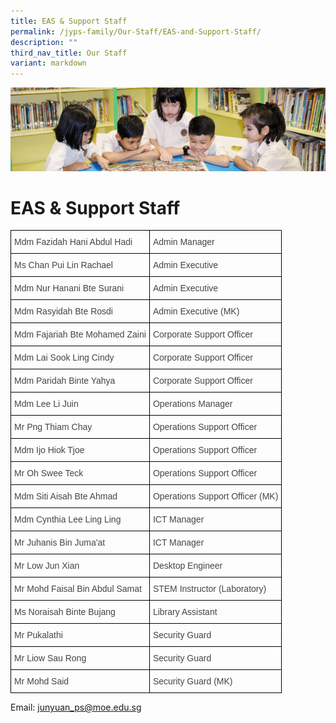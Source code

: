 ```yaml
---
title: EAS & Support Staff
permalink: /jyps-family/Our-Staff/EAS-and-Support-Staff/
description: ""
third_nav_title: Our Staff
variant: markdown
---
```

![](/images/banner.gif)

EAS &amp; Support Staff
===================


<style type="text/css">
.tg  {border-collapse:collapse;border-spacing:0;}
.tg td{border-color:black;border-style:solid;border-width:1px;font-family:Arial, sans-serif;font-size:14px;
  overflow:hidden;padding:10px 5px;word-break:normal;}
.tg th{border-color:black;border-style:solid;border-width:1px;font-family:Arial, sans-serif;font-size:14px;
  font-weight:normal;overflow:hidden;padding:10px 5px;word-break:normal;}
.tg .tg-0lj4{color:#454545;text-align:left;vertical-align:middle}
</style>
<table class="tg">
<thead>
  <tr>
    <th class="tg-0lj4">Mdm Fazidah Hani Abdul Hadi </th>
    <th class="tg-0lj4"> Admin Manager</th>
  </tr>
</thead>
<tbody>

  <tr>
    <td class="tg-0lj4"> Ms Chan Pui Lin Rachael </td>
    <td class="tg-0lj4"> Admin Executive </td>
  </tr>
	  <tr>
    <td class="tg-0lj4"> Mdm Nur Hanani Bte Surani </td>
    <td class="tg-0lj4"> Admin Executive</td>
  </tr>
  <tr>
    <td class="tg-0lj4"> Mdm Rasyidah Bte Rosdi </td>
    <td class="tg-0lj4"> Admin Executive (MK)</td>
  </tr>
  <tr>
    <td class="tg-0lj4"> Mdm Fajariah Bte Mohamed Zaini   </td>
    <td class="tg-0lj4"> Corporate Support Officer </td>
  </tr>
  <tr>
    <td class="tg-0lj4"> Mdm Lai Sook Ling Cindy </td>
    <td class="tg-0lj4"> Corporate Support Officer </td>
  </tr>
	<tr>
    <td class="tg-0lj4"> Mdm Paridah Binte Yahya </td>
    <td class="tg-0lj4"> Corporate Support Officer </td>
  </tr>
  <tr>
    <td class="tg-0lj4"> Mdm Lee Li Juin</td>
    <td class="tg-0lj4"> Operations Manager </td>
  </tr>
  <tr>
    <td class="tg-0lj4"> Mr Png Thiam Chay <br></td>
    <td class="tg-0lj4"> Operations Support Officer <br></td>
  </tr>
  <tr>
    <td class="tg-0lj4"> Mdm Ijo Hiok Tjoe</td>
    <td class="tg-0lj4"> Operations Support Officer</td>
  </tr>
  <tr>
    <td class="tg-0lj4"> Mr Oh Swee Teck</td>
    <td class="tg-0lj4"> Operations Support Officer<br></td>
  </tr>
  <tr>
    <td class="tg-0lj4"> Mdm Siti Aisah Bte Ahmad <br></td>
    <td class="tg-0lj4"> Operations Support Officer (MK)<br></td>
  </tr>
  <tr>
    <td class="tg-0lj4"> Mdm Cynthia Lee Ling Ling </td>
    <td class="tg-0lj4"> ICT Manager<br></td>
  </tr>
	 <tr>
    <td class="tg-0lj4"> Mr Juhanis Bin Juma'at </td>
    <td class="tg-0lj4"> ICT Manager<br></td>
  </tr>
  <tr>
    <td class="tg-0lj4"> Mr Low Jun Xian</td>
    <td class="tg-0lj4"> Desktop Engineer<br></td>
  </tr>
  <tr>
    <td class="tg-0lj4"> Mr Mohd Faisal Bin Abdul Samat </td>
    <td class="tg-0lj4"> STEM Instructor (Laboratory) </td>
  </tr>
  <tr>
    <td class="tg-0lj4"> Ms Noraisah Binte Bujang<br></td>
    <td class="tg-0lj4"> Library Assistant</td>
  </tr>
  <tr>
    <td class="tg-0lj4"> Mr Pukalathi</td>
    <td class="tg-0lj4"> Security Guard </td>
  </tr>
  <tr>
    <td class="tg-0lj4"> Mr Liow Sau Rong</td>
    <td class="tg-0lj4"> Security Guard</td>
  </tr>
  <tr>
    <td class="tg-0lj4"> Mr Mohd Said </td>
    <td class="tg-0lj4"> Security Guard (MK) </td>
  </tr>
</tbody>
</table>



Email:&nbsp;[junyuan\_ps@moe.edu.sg](mailto:junyuan_ps@moe.edu.sg)